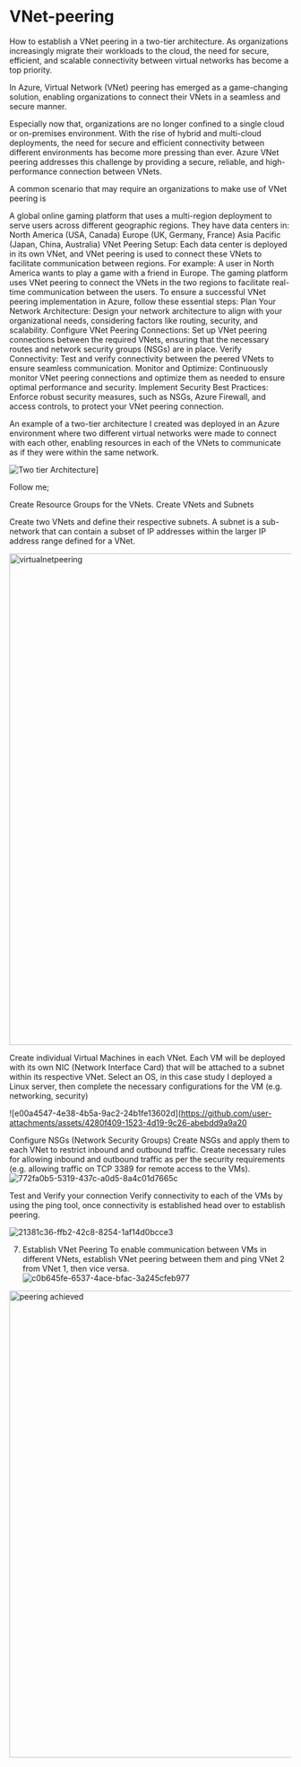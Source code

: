 # VNet-peering
How to establish a VNet peering in a two-tier architecture.
As organizations increasingly migrate their workloads to the cloud, the need for secure, efficient, and scalable connectivity between virtual networks has become a top priority.

In Azure, Virtual Network (VNet) peering has emerged as a game-changing solution, enabling organizations to connect their VNets in a seamless and secure manner.

Especially now that, organizations are no longer confined to a single cloud or on-premises environment. With the rise of hybrid and multi-cloud deployments, the need for secure and efficient connectivity between different environments has become more pressing than ever. Azure VNet peering addresses this challenge by providing a secure, reliable, and high-performance connection between VNets.

 A common scenario that may require an organizations to make use of VNet peering  is

A global online gaming platform that uses a multi-region deployment to serve users across different geographic regions. They have data centers in:
North America (USA, Canada)
Europe (UK, Germany, France)
Asia Pacific (Japan, China, Australia)
VNet Peering Setup: Each data center is deployed in its own VNet, and VNet peering is used to connect these VNets to facilitate communication between regions. For example:
A user in North America wants to play a game with a friend in Europe. The gaming platform uses VNet peering to connect the VNets in the two regions to facilitate real-time communication between the users.
To ensure a successful VNet peering implementation in Azure, follow these essential steps:
Plan Your Network Architecture: Design your network architecture to align with your organizational needs, considering factors like routing, security, and scalability.
Configure VNet Peering Connections: Set up VNet peering connections between the required VNets, ensuring that the necessary routes and network security groups (NSGs) are in place.
Verify Connectivity: Test and verify connectivity between the peered VNets to ensure seamless communication.
Monitor and Optimize: Continuously monitor VNet peering connections and optimize them as needed to ensure optimal performance and security.
Implement Security Best Practices: Enforce robust security measures, such as NSGs, Azure Firewall, and access controls, to protect your VNet peering connection.


An example of a two-tier architecture I created was deployed in an Azure environment where two different virtual networks were made to connect with each other, enabling resources in each of the VNets to communicate as if they were within the same network.

![Two tier Architecture](https://github.com/user-attachments/assets/6c2e6992-204b-46d8-ab35-796eaf5ce7a4)]



Follow me;

Create Resource Groups for the VNets.
Create VNets and Subnets


Create two VNets and define their respective subnets. A subnet is a sub-network that can contain a subset of IP addresses within the larger IP address range defined for a VNet.

<img width="877" alt="virtualnetpeering" src="https://github.com/user-attachments/assets/8ba3a7c3-1da5-439a-aee4-b5bd341d0605">

Create individual Virtual Machines in each VNet. Each VM will be deployed with its own NIC (Network Interface Card) that will be attached to a subnet within its respective VNet. Select an OS, in this case study I deployed a Linux server, then complete the necessary configurations for the VM (e.g. networking, security)

![e00a4547-4e38-4b5a-9ac2-24b1fe13602d](https://github.com/user-attachments/assets/4280f409-1523-4d19-9c26-abebdd9a9a20

Configure NSGs (Network Security Groups)
Create NSGs and apply them to each VNet to restrict inbound and outbound traffic. Create necessary rules for allowing inbound and outbound traffic as per the security requirements (e.g. allowing traffic on TCP 3389 for remote access to the VMs).
![772fa0b5-5319-437c-a0d5-8a4c01d7665c](https://github.com/user-attachments/assets/6ed14b6d-dbaa-41b0-a3b4-df6bbc0c53e2)

Test and Verify your connection
Verify connectivity to each of the VMs by using the ping tool, once connectivity is established head over to establish peering.

![21381c36-ffb2-42c8-8254-1af14d0bcce3](https://github.com/user-attachments/assets/5714caf2-1753-4774-b014-81b01c5af671)

7. Establish VNet Peering
To enable communication between VMs in different VNets, establish VNet peering between them and ping VNet 2 from VNet 1, then vice versa.
![c0b645fe-6537-4ace-bfac-3a245cfeb977](https://github.com/user-attachments/assets/90537c57-ac86-442a-8010-1bcbd7da67d9)

<img width="833" alt="peering achieved" src="https://github.com/user-attachments/assets/3302f319-a24f-40b7-8801-939dbf007100">
